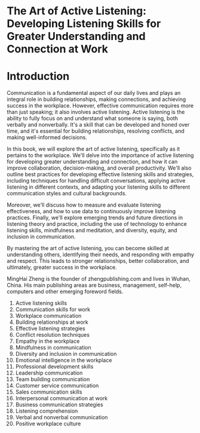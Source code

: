 # The Art of Active Listening: Developing Listening Skills for Greater Understanding and Connection at Work

# Introduction

Communication is a fundamental aspect of our daily lives and plays an integral role in building relationships, making connections, and achieving success in the workplace. However, effective communication requires more than just speaking; it also involves active listening. Active listening is the ability to fully focus on and understand what someone is saying, both verbally and nonverbally. It's a skill that can be developed and honed over time, and it's essential for building relationships, resolving conflicts, and making well-informed decisions.

In this book, we will explore the art of active listening, specifically as it pertains to the workplace. We'll delve into the importance of active listening for developing greater understanding and connection, and how it can improve collaboration, decision-making, and overall productivity. We'll also outline best practices for developing effective listening skills and strategies, including techniques for handling difficult conversations, applying active listening in different contexts, and adapting your listening skills to different communication styles and cultural backgrounds.

Moreover, we'll discuss how to measure and evaluate listening effectiveness, and how to use data to continuously improve listening practices. Finally, we'll explore emerging trends and future directions in listening theory and practice, including the use of technology to enhance listening skills, mindfulness and meditation, and diversity, equity, and inclusion in communication.

By mastering the art of active listening, you can become skilled at understanding others, identifying their needs, and responding with empathy and respect. This leads to stronger relationships, better collaboration, and ultimately, greater success in the workplace.


MingHai Zheng is the founder of zhengpublishing.com and lives in Wuhan, China. His main publishing areas are business, management, self-help, computers and other emerging foreword fields.



1. Active listening skills
2. Communication skills for work
3. Workplace communication
4. Building relationships at work
5. Effective listening strategies
6. Conflict resolution techniques
7. Empathy in the workplace
8. Mindfulness in communication
9. Diversity and inclusion in communication
10. Emotional intelligence in the workplace
11. Professional development skills
12. Leadership communication
13. Team building communication
14. Customer service communication
15. Sales communication skills
16. Interpersonal communication at work
17. Business communication strategies
18. Listening comprehension
19. Verbal and nonverbal communication
20. Positive workplace culture

